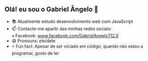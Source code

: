 ## Olá! eu sou o Gabriel Ângelo 👋

- 📚 Atualmente estudo desenvolvimento web com JavaScript
- 📫 Contacte-me apartir das minhas redes sociais:<br />
    • Facebook: www.facebook.com/GabrielAngelo712.0
- 😄 Pronouns: ele/dele
- ⚡ Fun fact: Apesar de ser viciado em código, quando não estou a programar, gosto de ler
